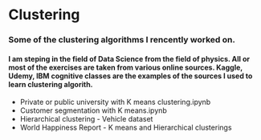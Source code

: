 # Clustering
### Some of the clustering algorithms I rencently worked on.
#### I am steping in the field of Data Science from the field of physics. All or most of the exercises are taken from various online sources.   Kaggle, Udemy, IBM cognitive classes are  the examples of the sources I used to learn clustering algorith.  

- Private or public university with K means clustering.ipynb
- Customer segmentation with K means.ipynb
- Hierarchical clustering - Vehicle dataset
- World Happiness Report - K means and Hierarchical clusterings
